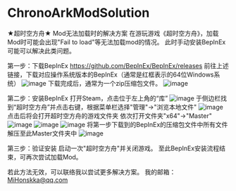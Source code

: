 # ChronoArkModSolution
★超时空方舟★ Mod无法加载时的解决方案
在游玩游戏《超时空方舟》，加载Mod时可能会出现"Fail to load"等无法加载mod的情况。
此时手动安装BepInEx可能可以解决此类问题。

第一步：下载BepInEx
https://github.com/BepInEx/BepInEx/releases
前往上述链接，下载对应操作系统版本的BepInEx（通常是红框表示的64位Windows系统）
![image](https://github.com/mihonskka/ChronoArkModSolution/assets/55042437/cf72f1ad-0c3d-4f7e-9e9f-86148b22f964)
下载完成后，通常为一个zip压缩包文件。
![image](https://github.com/mihonskka/ChronoArkModSolution/assets/55042437/0bccb454-99a3-4590-b34d-f7e182c46964)

第二步：安装BepInEx
打开Steam，点击位于左上角的“库”
![image](https://github.com/mihonskka/ChronoArkModSolution/assets/55042437/09a2bb15-b64d-4977-81f7-49d8941788f1)
于侧边栏找到“超时空方舟”并点击右键，根据菜单栏选择"管理"->"浏览本地文件"
![image](https://github.com/mihonskka/ChronoArkModSolution/assets/55042437/6cf30995-130e-4b67-a62b-77dcaaeef08e)
点击后将会打开超时空方舟的游戏文件夹
依次打开文件夹"x64"->"Master"
![image](https://github.com/mihonskka/ChronoArkModSolution/assets/55042437/5ad0525c-92f9-4ca6-a46e-bb50c1cdb598)
![image](https://github.com/mihonskka/ChronoArkModSolution/assets/55042437/82babb1f-4258-4cda-a6c1-614a2e4571a0)
![image](https://github.com/mihonskka/ChronoArkModSolution/assets/55042437/009f1953-aa1c-49da-9e0b-72a607edc170)
将第一步下载到的BepInEx的压缩包文件中所有文件解压至此Master文件夹中
![image](https://github.com/mihonskka/ChronoArkModSolution/assets/55042437/7d4616e4-0c15-4f1d-8223-7127d355e9eb)

第三步：验证安装
启动一次"超时空方舟"并关闭游戏。
至此BepInEx安装流程结束，可再次尝试加载Mod。

若此方法无效，可以联络我以尝试更多解决方案。
我的邮箱：
MiHonskka@qq.com
